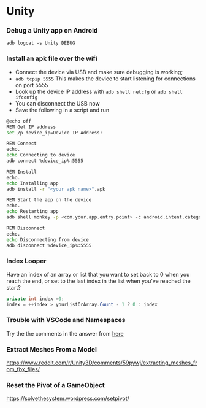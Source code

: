 # Unity

### Debug a Unity app on Android
`adb logcat -s Unity DEBUG`

### Install an apk file over the wifi
* Connect the device via USB and make sure debugging is working;
* `adb tcpip 5555` This makes the device to start listening for connections on port 5555
* Look up the device IP address with `adb shell netcfg` or `adb shell ifconfig`
* You can disconnect the USB now
* Save the following in a script and run
```bash
@echo off
REM Get IP address
set /p device_ip=Device IP Address: 

REM Connect
echo.
echo Connecting to device
adb connect %device_ip%:5555

REM Install
echo.
echo Installing app
adb install -r "<your apk name>".apk

REM Start the app on the device
echo.
echo Restarting app
adb shell monkey -p <com.your.app.entry.point> -c android.intent.category.LAUNCHER 1

REM Disconnect
echo.
echo Disconnecting from device
adb disconnect %device_ip%:5555
```

### Index Looper
Have an index of an array or list that you want to set back to 0 when you reach the end, or set to the last index in the list when you've reached the start?
```csharp
private int index =0;
index = ++index > yourListOrArray.Count - 1 ? 0 : index
```

### Trouble with VSCode and Namespaces
Try the the comments in the answer from [here](https://answers.unity.com/questions/1696517/20193-unityengineui-and-vs-code.html)

### Extract Meshes From a Model
https://www.reddit.com/r/Unity3D/comments/59pywj/extracting_meshes_from_fbx_files/

### Reset the Pivot of a GameObject
https://solvethesystem.wordpress.com/setpivot/
